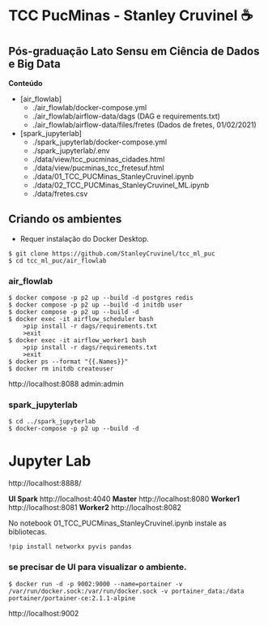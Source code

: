 # TCC PucMinas -  Stanley Cruvinel :coffee:
## Pós-graduação Lato Sensu em Ciência de Dados e Big Data
**Conteúdo** 

<!-- toc -->

- [air_flowlab]
  - ./air_flowlab/docker-compose.yml
  - ./air_flowlab/airflow-data/dags (DAG e requirements.txt)
  - ./air_flowlab/airflow-data/files/fretes (Dados de fretes,  01/02/2021)
- [spark_jupyterlab]
  - ./spark_jupyterlab/docker-compose.yml
  - ./spark_jupyterlab/.env
  - ./data/view/tcc_pucminas_cidades.html 
  - ./data/view/pucminas_tcc_fretesuf.html
  - ./data/01_TCC_PUCMinas_StanleyCruvinel.ipynb
  - ./data/02_TCC_PUCMinas_StanleyCruvinel_ML.ipynb
  - ./data/fretes.csv

<!-- tocstop -->

## Criando os ambientes
- Requer instalação do Docker Desktop. 

```console
$ git clone https://github.com/StanleyCruvinel/tcc_ml_puc
$ cd tcc_ml_puc/air_flowlab
```

### air_flowlab

```console
$ docker compose -p p2 up --build -d postgres redis
$ docker compose -p p2 up --build -d initdb user
$ docker compose -p p2 up --build -d
$ docker exec -it airflow_scheduler bash
    >pip install -r dags/requirements.txt
    >exit
$ docker exec -it airflow_worker1 bash
    >pip install -r dags/requirements.txt
    >exit
$ docker ps --format "{{.Names}}"
$ docker rm initdb createuser
```
http://localhost:8088 
admin:admin

### spark_jupyterlab

```console
$ cd ../spark_jupyterlab
$ docker-compose -p p2 up --build -d 
```
# Jupyter Lab
http://localhost:8888/

**UI Spark**
http://localhost:4040
  **Master**
     http://localhost:8080
  **Worker1**
    http://localhost:8081
  **Worker2**
    http://localhost:8082

No notebook 01_TCC_PUCMinas_StanleyCruvinel.ipynb instale as bibliotecas.

```
!pip install networkx pyvis pandas
```


### se precisar de UI para visualizar o ambiente.

```console
$ docker run -d -p 9002:9000 --name=portainer -v /var/run/docker.sock:/var/run/docker.sock -v portainer_data:/data  portainer/portainer-ce:2.1.1-alpine
```

http://localhost:9002
